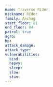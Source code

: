 ```yaml
---
name: Traverse Rider
nickname: Rider
family: Anchag
start_floor: 81
end_floor: 84
patrol: true
agro: 
hp: 
attack_damage: 
attack_type: 
vulnerabilities:
  bind: 
  heavy: 
  sleep: 
  slow: 
  stun: 
---
```

